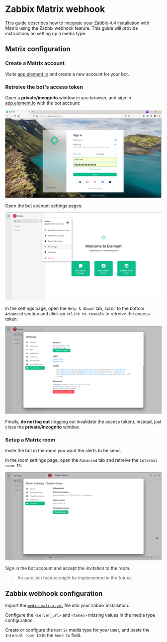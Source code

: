 # Zabbix Matrix webhook

This guide describes how to integrate your Zabbix 4.4 installation with Matrix using the Zabbix webhook feature. This guide will provide instructions on setting up a media type.

## Matrix configuration

### Create a Matrix account

Visite [app.element.io](https://app.element.io/) and create a new account for your bot.

### Retreive the bot's access token

Open a **private/incognito** window in you browser, and sign in [app.element.io](https://app.element.io) with the bot account:

![](docs/matrix_access_token1.png)

Open the bot account settings pages:

![](docs/matrix_access_token2.png)

In the settings page, open the `Help & About` tab, scroll to the bottom `Advanced` section and click on `<click to reveal>` to retreive the access token:

![](docs/matrix_access_token3.png)

Finally, **do not log out** (logging out invalidate the access token), instead, just close the **private/incognito** window.

### Setup a Matrix room

Invite the bot in the room you want the alerts to be send.

In the room settings page, open the `Advanced` tab and retreive the `Internal room ID`:

![](docs/matrix_room_id1.png)

Sign in the bot account and accept the invitation to the room.

> An auto join feature might be implemented in the future.

## Zabbix webhook configuration

Import the [`media_matrix.yml`](media_matrix.yml) file into your zabbix installation.

Configure the `<server_url>` and `<token>` missing values in the media type configuration.

Create or configure the `Matrix` media type for your user, and paste the `Internal room ID` in the `Send to` field.
